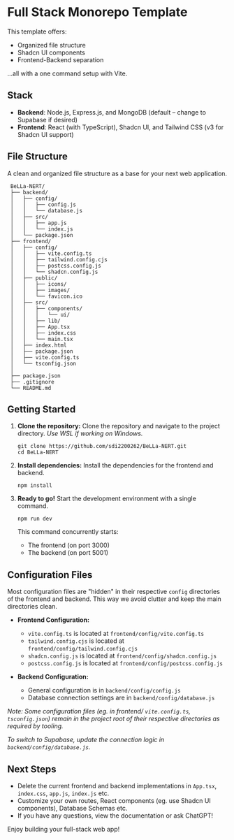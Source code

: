 # Full Stack Monorepo Template

This template offers:
- Organized file structure
- Shadcn UI components
- Frontend-Backend separation

...all with a one command setup with Vite.

## Stack
- **Backend**: Node.js, Express.js, and MongoDB (default – change to Supabase if desired)
- **Frontend**: React (with TypeScript), Shadcn UI, and Tailwind CSS (v3 for Shadcn UI support)

## File Structure
A clean and organized file structure as a base for your next web application.
```
 BeLLa-NERT/
 ├── backend/
 │   ├── config/
 │   │   ├── config.js
 │   │   └── database.js
 │   ├── src/
 │   │   ├── app.js
 │   │   └── index.js
 │   └── package.json
 ├── frontend/
 │   ├── config/
 │   │   ├── vite.config.ts
 │   │   ├── tailwind.config.cjs
 │   │   ├── postcss.config.js
 │   │   └── shadcn.config.js
 │   ├── public/
 │   │   ├── icons/
 │   │   ├── images/
 │   │   └── favicon.ico
 │   ├── src/
 │   │   ├── components/
 │   │   │   └── ui/
 │   │   ├── lib/
 │   │   ├── App.tsx
 │   │   ├── index.css
 │   │   └── main.tsx
 │   ├── index.html
 │   ├── package.json
 │   ├── vite.config.ts
 │   └── tsconfig.json
 │
 ├── package.json
 ├── .gitignore
 └── README.md

```

## Getting Started

1. **Clone the repository:**
   Clone the repository and navigate to the project directory.
   _Use WSL if working on Windows._
   ```
   git clone https://github.com/sdi2200262/BeLLa-NERT.git
   cd BeLLa-NERT
   ```

2. **Install dependencies:**
   Install the dependencies for the frontend and backend.
   ```
   npm install
   ```

3. **Ready to go!**
   Start the development environment with a single command.
   ```
   npm run dev
   ```
   This command concurrently starts:
   - The frontend (on port 3000)
   - The backend (on port 5001)


## Configuration Files
Most configuration files are "hidden" in their respective `config` directories of the frontend and backend. This way we avoid clutter and keep the main directories clean.

- **Frontend Configuration:**  
  - `vite.config.ts` is located at `frontend/config/vite.config.ts`
  - `tailwind.config.cjs` is located at `frontend/config/tailwind.config.cjs`
  - `shadcn.config.js` is located at `frontend/config/shadcn.config.js`
  - `postcss.config.js` is located at `frontend/config/postcss.config.js`

- **Backend Configuration:**  
  - General configuration is in `backend/config/config.js`
  - Database connection settings are in `backend/config/database.js`

_Note: Some configuration files (eg. in frontend/ `vite.config.ts`, `tsconfig.json`) remain in the project root of their respective directories as required by tooling._

_To switch to Supabase, update the connection logic in `backend/config/database.js`._


## Next Steps

- Delete the current frontend and backend implementations in `App.tsx`, `index.css`, `app.js`, `index.js` etc.
- Customize your own routes, React components (eg. use Shadcn UI components), Database Schemas etc.
- If you have any questions, view the documentation or ask ChatGPT!

Enjoy building your full-stack web app! 
